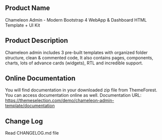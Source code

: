 Product Name
---------------
Chameleon Admin - Modern Bootstrap 4 WebApp & Dashboard HTML Template + UI Kit


Product Description
-------------------
Chameleon admin includes 3 pre-built templates with organized folder structure, clean & commented code,
It also contains pages, components, charts, lots of advance cards (widgets), RTL and incredible support.


Online Documentation
--------------------
You will find documentation in your downloaded zip file from ThemeForest. You can access documentation online as well.
Documentation URL: https://themeselection.com/demo/chameleon-admin-template/documentation

Change Log
----------
Read CHANGELOG.md file